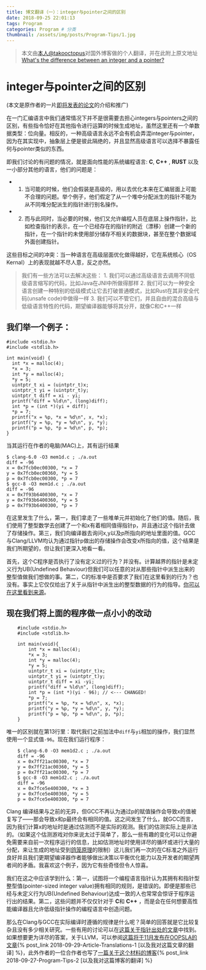 ```yaml
---
title: 博文翻译（一）：integer与pointer之间的区别
date: 2018-09-25 22:01:13
tags: Program
categories: Program # 分类
thumbnail: /assets/img/posts/Program-Tips/1.jpg
---
```


>本文由[本人@takooctopus](https://takooctopus.github.io "たこ焼きのGITHUB")对国外博客做的个人翻译，并在此附上原文地址
>[What's the difference between an integer and a pointer?](https://blog.regehr.org/archives/1621 "EMBEDDED IN ACADEMIA")

# integer与pointer之间的区别
(本文是原作者的一片[即将发表的论文](http://www.cs.utah.edu/~regehr/oopsla18.pdf "Reconciling High-Level Optimizations and Low-Level Code
in LLVM")的介绍和推广)

在一门汇编语言中我们通常情况下并不是很需要去担心integers与pointers之间的区别，有些指令恰好在其他指令进行运算的时候生成地址，虽然这里还有一个单数据类型：位向量。相反的，一种高级语言永远不会有机会弄混integer与pointer，因为在其实现中，抽象层上便是彼此隔绝的，并且显然高级语言可以选择不暴露任何与pointer类似的东西。

即我们讨论的有问题的情况，就是面向性能的系统编程语言: **C**, **C++** , **RUST** 以及一小部分其他的语言，他们的问题是：

- 1. 当可能的时候，他们会假装是高级的，用以去优化本来在汇编层面上可能不合理的问题。举个例子，他们假定了从一个堆中分配派生的指针不能为从不同堆分配派生的指针进行别名操作。
- 2. 而与此同时，当必要的时候，他们又允许编程人员在底层上操作指针，比如检查指针的表示，在一个已经存在的指针的附近（漂移）创建一个新的指针，在一个指针的未使用部分储存不相关的数据块，甚至在整个数据域外面创建指针。

这些目标之间的冲突：当一种语言在高级层面优化做得越好，它在系统核心（OS Kernal）上的表现就越不尽人意，反之亦然。

>我们有一些方法可以去解决这些：
    1. 我们可以通过高级语言去调用不同低级语言缩写的代码，比如Java在JNI中所做得那样
    2. 我们可以为一种安全语言创建一种特别的低级模式让它去打破普通模式，比如Rust在其非安全代码(unsafe code)中做得一样
    3. 我们可以不管它们，并且自由的混合高级与低级语言特性的代码，期望编译器能够将其分开，就像C和C++一样

## 我们举一个例子：

```language-c++
#include <stdio.h>
#include <stdlib.h>
 
int main(void) {
  int *x = malloc(4);
  *x = 3;
  int *y = malloc(4);
  *y = 5;
  uintptr_t xi = (uintptr_t)x;
  uintptr_t yi = (uintptr_t)y;
  uintptr_t diff = xi - yi;
  printf("diff = %ld\n", (long)diff);
  int *p = (int *)(yi + diff);
  *p = 7;
  printf("x = %p, *x = %d\n", x, *x);
  printf("y = %p, *y = %d\n", y, *y);
  printf("p = %p, *p = %d\n", p, *p);
}
```

当其运行在作者的电脑(MAC)上，其有运行结果

```language-bash
$ clang-6.0 -O3 mem1d.c ; ./a.out
diff = -96
x = 0x7fcb0ec00300, *x = 7
y = 0x7fcb0ec00360, *y = 5
p = 0x7fcb0ec00300, *p = 7
$ gcc-8 -O3 mem1d.c ; ./a.out
diff = -96
x = 0x7f93b6400300, *x = 7
y = 0x7f93b6400360, *y = 5
p = 0x7f93b6400300, *p = 7
```

在这里发生了什么，第一，我们拿走了一些堆单元并初始化了他们的值。随后，我们使用了整型数学去创建了一个和x有着相同值得指针p，并且通过这个指针去做了存储操作。第三，我们向编译器去询问x,y以及p所指向的地址里面的值。GCC与Clang/LLVM均认为通过指针p做出的存储操作会改变x所指向的值，这个结果是我们所期望的，但让我们更深入地看一看。

首先，这个C程序是否执行了没有定义过的行为？并没有。计算越界的指针是未定义行为UB(Undefined Behaviour)但我们可以任意的对从那些指针中派生出来的整型值做我们想做的事。第二，C的标准中是否要求了我们在这里看到的行为？也没有。事实上它仅仅给出了关于从指针中派生出的整型数据的行为的指导。[你可以在这里看到来源](https://nullprogram.com/blog/2016/05/30/ "You Can't Always Hash Pointers in C")。

## 现在我们将上面的程序做一点小小的改动

```language-c
    #include <stdio.h>
    #include <stdlib.h>

    int main(void){
        int *x = malloc(4);
        *x = 3;
        int *y = malloc(4);
        *y = 5;
        uintptr_t xi = (uintptr_t)x;
        uintptr_t yi = (uintptr_t)y;
        uintptr_t diff = xi -yi;
        printf("diff = %ld\n", (long)diff);
        int *p = (int *)(yi - 96); // <--- CHANGED!
        *p = 7;
        printf("x = %p, *x = %d\n", x, *x);
        printf("y = %p, *y = %d\n", y, *y);
        printf("p = %p, *p = %d\n", p, *p);
    }
```

唯一的区别就在第13行里：取代我们之前加法中`diff`与`yi`相加的操作，我们显然使用一个显式值`-96`。现在我们运行程序：

```language-bash
    $ clang-6.0 -O3 mem1d2.c ; ./a.out
    diff = -96
    x = 0x7ff21ac00300, *x = 7
    y = 0x7ff21ac00360, *y = 5
    p = 0x7ff21ac00300, *p = 7
    $ gcc-8 -O3 mem1d2.c ; ./a.out
    diff = -96
    x = 0x7fce5e400300, *x = 3
    y = 0x7fce5e400360, *y = 5
    p = 0x7fce5e400300, *p = 7
```

Clang 编译结果与之前的无异，但GCC不再认为通过p的赋值操作会导致x的值被复写了——那会导致x和p最终会有相同的值。这之间发生了什么，就GCC而言，因为我们计算x的地址时是通过估测而不是实际的观测。我们的估测实际上是非法的。（如果这个估测游戏对你来说太过于简单了，那么一些有趣的变化可以让你避免需要来自前一次程序运行的信息，比如估测地址时使用详尽的循环或进行大量的分配，来让生成的地址受到[鸽笼原理](https://en.wikipedia.org/wiki/Pigeonhole_principle "Pigeonhole principle")的限制）这儿我们再一次的在C标准之外运行良好并且我们更期望编译器作者能够做出决策以平衡优化能力以及开发者的期望两者间的矛盾。我喜欢这个例子，因为它有些奇怪但令人惊喜。

我们在这之中应该学到什么：第一，试图将一个编程语言指针认为其拥有和指针型整型值(pointer-sized integer value)拥有相同的规则，是错误的。即便是那些已经与未定义行为UB(Undefined Behaviour)达成一致的人也常常会惊讶于程序运行出的结果。第二，这些问题并不仅仅针对于 **C**和 **C++** ，而是会在任何想要高性能编译器且允许低级指针操作的编程语言中创造问题。

那么在Clang与GCC在实际编译时遵循的规律是什么呢？简单的回答就是它比较复杂且没有多少相关研究。一些有用的讨论可以在[这篇关于指针出处的文章](http://www.open-std.org/jtc1/sc22/wg14/www/docs/n2263.htm "Clarifying Pointer Provenance v4")中找到。如果想要更为详尽的答案，关于LLVM，可以参阅[这篇将于11月发布在OOPSLA的文章](http://www.cs.utah.edu/~regehr/oopsla18.pdf "Reconciling High-Level Optimizations and Low-Level Code
in LLVM"){% post_link 2018-09-29-Article-Translations-1 [以及我对这篇文章的翻译] %}，此外作者的一位合作者也写了[一篇关于这个材料的博客](https://www.ralfj.de/blog/2018/07/24/pointers-and-bytes.html "Pointers Are Complicated, or: What's in a Byte?"){% post_link 2018-09-27-Program-Tips-2 [以及我对这篇博客的翻译] %}